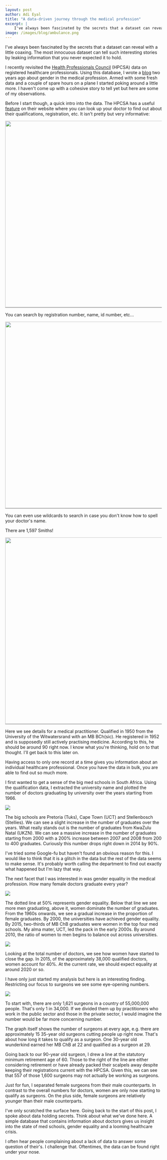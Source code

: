 ```yaml
---
layout: post
author: Adi Eyal
title: "A data-driven journey through the medical profession"
excerpt: |
    I've always been fascinated by the secrets that a dataset can reveal with a little coaxing. The most innocuous dataset can tell such interesting stories by leaking information that you never expected it held.
image: /images/blog/ambulance.png
---
```


I've always been fascinated by the secrets that a dataset can reveal with a little coaxing. The most innocuous dataset can tell such interesting stories by leaking information that you never expected it to hold. 

I recently revisited the [Health Professionals Council](http://hpcsa.co.za/) (HPCSA) data on registered healthcare professionals. Using this database, I wrote a [blog](http://code4sa.org/2015/01/15/gender-roles-amongst-doctors.html) two years ago about gender in the medical profession. Armed with some fresh data and a couple of spare hours on a plane I started poking around a little more. I haven't come up with a cohesive story to tell yet but here are some of my observations.

Before I start though, a quick intro into the data. The HPCSA has a useful [feature](http://isystems.hpcsa.co.za/iregister/) on their website where you can look up your doctor to find out about their qualifications, registration, etc. It isn't pretty but very informative:

<img src="/images/blog/med-hpcsa.png" style="border-bottom:solid thin grey; width:600px"/>

You can search by registration number, name, id number, etc...

<img src="/images/blog/med-hpcsa2.png" style="border-bottom:solid thin grey; width:600px"/>

You can even use wildcards to search in case you don't know how to spell your doctor's name.

There are 1,597 Smiths!

<img src="/images/blog/med-hpcsa3.png" style="border-bottom:solid thin grey; width:600px"/>


Here we see details for a medical practitioner. Qualified in 1950 from the University of the Witwatersrand with an MB BCh(sic). He registered in 1952 and is supposedly still actively practising medicine. According to this, he should be around 90 right now. I know what you're thinking, hold on to that thought. I'll get back to this later on.

Having access to only one record at a time gives you information about an individual healthcare professional. Once you have the data in bulk, you are able to find out so much more.

I first wanted to get a sense of the big med schools in South Africa. Using the qualification data, I extracted the university name and plotted the number of doctors graduating by university over the years starting from 1966.

<img src="/images/blog/graduations_by_university.svg"/>

The big schools are Pretoria (Tuks), Cape Town (UCT) and Stellenbosch (Stellies). We can see a slight increase in the number of graduates over the years. What really stands out is the number of graduates from KwaZulu Natal (UKZN). We can see a massive increase in the number of graduates starting from 2000 with a 200% increase between 2007 and 2008 from 200 to 400 graduates. Curiously this number drops right down in 2014 by 90%. 

I've tried some Google-fu but haven't found an obvious reason for this. I would like to think that it is a glitch in the data but the rest of the data seems to make sense. It's probably worth calling the department to find out exactly what happened but I'm lazy that way.

The next facet that I was interested in was gender equality in the medical profession. How many female doctors graduate every year?

<img src="/images/blog/perc_women.svg"/>

The dotted line at 50% represents gender equality. Below that line we see more men graduating, above it, women dominate the number of graduates. From the 1960s onwards, we see a gradual increase in the proportion of female graduates. By 2000, the universities have achieved gender equality. By 2015, two-thirds of MB ChB graduates were women in the top four med schools. My alma mater, UCT, led the pack in the early 2000s. By around 2010, the ratio of women to men begins to balance out across universities.


<img src="/images/blog/med-cumulative-totals.svg"/>

Looking at the total number of doctors, we see how women have started to close the gap. In 2015, of the approximately 38,000 qualified doctors, women account for 40%. At the current rate, we should expect equality at around 2020 or so.

I have only just started my analysis but here is an interesting finding. Restricting our focus to surgeons we see some eye-opening numbers. 

<img src="/images/blog/surgeons_by_age.svg"/>

To start with, there are only 1,621 surgeons in a country of 55,000,000 people. That's only 1 in 34,000. If we divided them up by practitioners who work in the public sector and those in the private sector, I would imagine the number would be far more concerning number. 

The graph itself shows the number of surgeons at every age, e.g. there are approximately 15 35-year old surgeons cutting people up right now. That's about how long it takes to qualify as a surgeon. One 30-year old wunderkind earned her MB ChB at 22 and qualified as a surgeon at 29. 

Going back to our 90-year old surgeon, I drew a line at the statutory minimum retirement age of 60. Those to the right of the line are either considering retirement or have already packed their scalpels away despite keeping their registrations current with the HPCSA. Given this, we can see that 557 of those 1,600 surgeons may not actually be working as surgeons.

Just for fun, I separated female surgeons from their male counterparts. In contrast to the overall numbers for doctors, women are only now starting to qualify as surgeons. On the plus side, female surgeons are relatively younger than their male counterparts.

I've only scratched the surface here. Going back to the start of this post, I spoke about data holding secrets. Think about what we've done here. A simple database that contains information about doctors gives us insight into the state of med schools, gender equality and a looming healthcare crisis.

I often hear people complaining about a lack of data to answer some question of their's. I challenge that. Oftentimes, the data can be found right under your nose.
